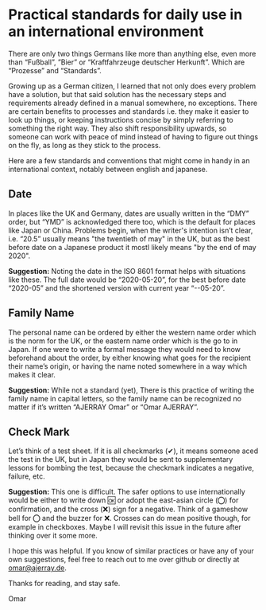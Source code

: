 # Practical standards for daily use in an international environment

There are only two things Germans like more than anything else, even more than “Fußball”, ”Bier” or “Kraftfahrzeuge deutscher Herkunft”. Which are “Prozesse” and “Standards”.

Growing up as a German citizen, I learned that not only does every problem have a solution, but that said solution has the necessary steps and requirements already defined in a manual somewhere, no exceptions. There are certain benefits to processes and standards i.e. they make it easier to look up things, or keeping instructions concise by simply referring to something the right way. They also shift responsibility upwards, so someone can work with peace of mind instead of having to figure out things on the fly, as long as they stick to the process.

Here are a few standards and conventions that might come in handy in an international context, notably between english and japanese.

## Date

In places like the UK and Germany, dates are usually written in the “DMY” order, but “YMD” is acknowledged there too, which is the default for places like Japan or China. Problems begin, when the writer's intention isn’t clear, i.e. “20.5” usually means "the twentieth of may" in the UK, but as the best before date on a Japanese product it mostl likely means "by the end of may 2020".

**Suggestion:** Noting the date in the ISO 8601 format helps with situations like these. The full date would be “2020-05-20”, for the best before date “2020-05” and the shortened version with current year “--05-20”.

## Family Name

The personal name can be ordered by either the western name order which is the norm for the UK, or the eastern name order which is the go to in Japan. If one were to write a formal message they would need to know beforehand about the order, by either knowing what goes for the recipient their name’s origin, or having the name noted somewhere in a way which makes it clear.

**Suggestion:** While not a standard (yet), There is this practice of writing the family name in capital letters, so the family name can be recognized no matter if it’s written “AJERRAY Omar” or “Omar AJERRAY”.

## Check Mark

Let’s think of a test sheet. If it is all checkmarks (✔), it means someone aced the test in the UK, but in Japan they would be sent to supplementary lessons for bombing the test, because the checkmark indicates a negative, failure, etc.

**Suggestion:** This one is difficult. The safer options to use internationally would be either to write down 🆗 or adopt the east-asian circle (⭕︎) for confirmation, and the cross (❌) sign for a negative. Think of a gameshow bell for ⭕︎ and the buzzer for ❌. Crosses can do mean positive though, for example in checkboxes. Maybe I will revisit this issue in the future after thinking over it some more.

I hope this was helpful. If you know of similar practices or have any of your own suggestions, feel free to reach out to me over github or directly at omar@ajerray.de.

Thanks for reading, and stay safe.

Omar
